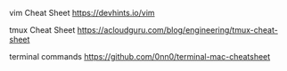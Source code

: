 vim Cheat Sheet
https://devhints.io/vim

tmux Cheat Sheet
https://acloudguru.com/blog/engineering/tmux-cheat-sheet

terminal commands
https://github.com/0nn0/terminal-mac-cheatsheet
